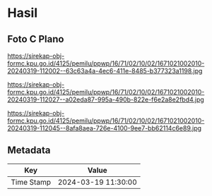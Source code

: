 # Hasil

## Foto C Plano

https://sirekap-obj-formc.kpu.go.id/4125/pemilu/ppwp/16/71/02/10/02/1671021002010-20240319-112002--63c63a4a-4ec6-411e-8485-b377323a1198.jpg

https://sirekap-obj-formc.kpu.go.id/4125/pemilu/ppwp/16/71/02/10/02/1671021002010-20240319-112027--a02eda87-995a-490b-822e-f6e2a8e2fbd4.jpg

https://sirekap-obj-formc.kpu.go.id/4125/pemilu/ppwp/16/71/02/10/02/1671021002010-20240319-112045--8afa8aea-726e-4100-9ee7-bb62114c6e89.jpg


## Metadata

| Key        | Value               |
| ---------- | ------------------- |
| Time Stamp | 2024-03-19 11:30:00 |



